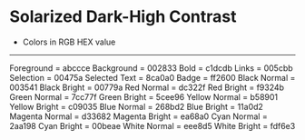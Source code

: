 # Solarized Dark-High Contrast
* Colors in RGB HEX value
-------------------------
Foreground = abccce
Background = 002833
Bold = c1dcdb
Links = 005cbb
Selection = 00475a
Selected Text = 8ca0a0
Badge = ff2600
Black Normal = 003541
Black Bright = 00779a
Red Normal = dc322f
Red Bright = f9324b
Green Normal = 7cc77f
Green Bright = 5cee96
Yellow Normal = b58901
Yellow Bright = c09035
Blue Normal = 268bd2
Blue Bright = 11a0d2
Magenta Normal = d33682
Magenta Bright = ea68a0
Cyan Normal = 2aa198
Cyan Bright = 00beae
White Normal = eee8d5
White Bright = fdf6e3
